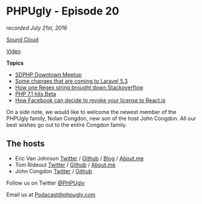 # PHPUgly - Episode 20
*recorded July 21st, 2016*

[Sound Cloud](https://soundcloud.com/phpugly/episode20)

[Video](https://www.youtube.com/watch?v=GAwoYw8OatM)

**Topics**

* [SDPHP Downtown Meetup](http://www.meetup.com/sandiegophp/)
* [Some changes that are coming to Laravel 5.3](https://laravel-news.com/2016/07/laravel-5-3-changes-app-folder/)
* [How one Regex string brought down Stackoverflow](http://stackstatus.net/post/147710624694/outage-postmortem-july-20-2016)
* [PHP 7.1 hits Beta](http://php.net/index.php#id2016-07-21-1)
* [How Facebook can decide to revoke your license to React.js](http://react-etc.net/entry/your-license-to-use-react-js-can-be-revoked-if-you-compete-with-facebook)

On a side note, we would like to welcome the newest member of the PHPUgly family, Nolan Congdon, new son of the host John Congdon. All our best wishes go out to the entire Congdon family. 


## The hosts
* Eric Van Johnson [Twitter](https://twitter.com/shocm) / [Github](https://github.com/ericvanjohnson/) / [Blog](https://www.shocm.com) / [About.me](https://about.me/shocm) 
* Tom Rideout [Twitter](https://twitter.com/realrideout) / [Github](https://github.com/trideout/) / [About.me](https://about.me/thomasrideout)
* John Congdon [Twitter](https://twitter.com/johncongdon) / [Github](https://github.com/johncongdon) 

Follow us on Twitter [@PHPUgly](https://twitter.com/phpugly) 

Email us at [Podacast@phpugly.com](mailto:podcast@phpugly.com)
